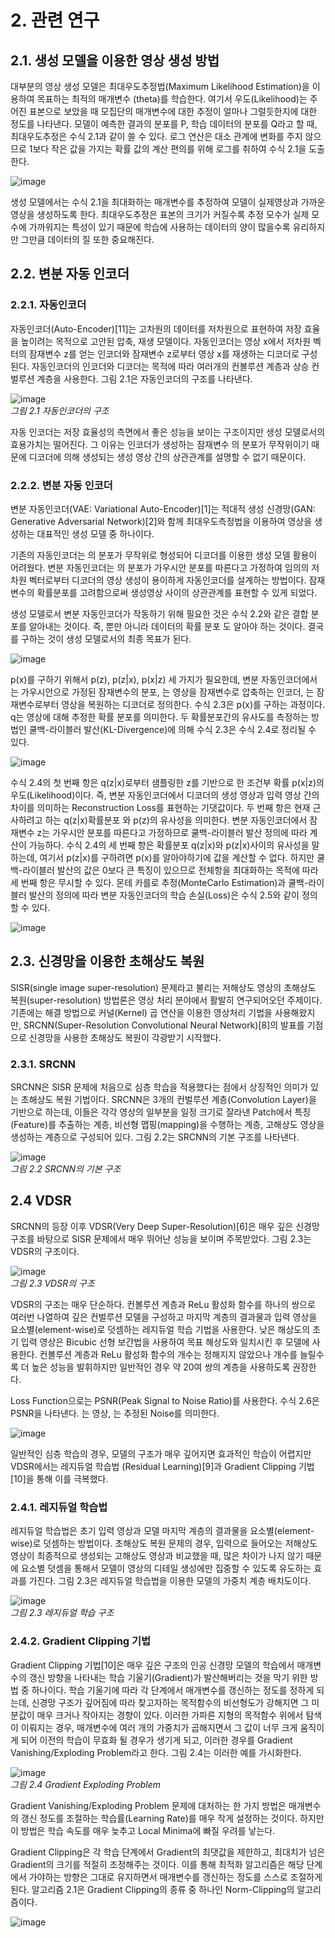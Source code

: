 # 2. 관련 연구

## 2.1. 생성 모델을 이용한 영상 생성 방법

대부분의 영상 생성 모델은 최대우도추정법(Maximum Likelihood Estimation)을 이용하여 목표하는 최적의 매개변수 (theta)를 학습한다. 여기서 우도(Likelihood)는 주어진 표본으로 보았을 때 모집단의 매개변수에 대한 추정이 얼마나 그럴듯한지에 대한 정도를 나타낸다. 모델이 예측한 결과의 분포를 P, 학습 데이터의 분포를 Q라고 할 때, 최대우도추정은 수식 2.1과 같이 쓸 수 있다. 로그 연산은 대소 관계에 변화를 주지 않으므로 1보다 작은 값을 가지는 확률 값의 계산 편의를 위해 로그를 취하여 수식 2.1을 도출한다.

![image](https://user-images.githubusercontent.com/12293076/47901298-ee6de000-dec2-11e8-900e-532fd90c6eba.png)

생성 모델에서는 수식 2.1을 최대화하는 매개변수를 추정하여 모델이 실제영상과 가까운 영상을 생성하도록 한다. 최대우도추정은 표본의 크기가 커질수록 추정 모수가 실제 모수에 가까워지는 특성이 있기 때문에 학습에 사용하는 데이터의 양이 많을수록 유리하지만 그만큼 데이터의 질 또한 중요해진다.

## 2.2. 변분 자동 인코더
### 2.2.1. 자동인코더

자동인코더(Auto-Encoder)[11]는 고차원의 데이터를 저차원으로 표현하여 저장 효율을 높이려는 목적으로 고안된 압축, 재생 모델이다. 자동인코더는 영상 x에서 저차원 벡터의 잠재변수 z를 얻는 인코더와 잠재변수 z로부터 영상 x를 재생하는 디코더로 구성된다.  자동인코더의 인코더와 디코더는 목적에 따라 여러개의 컨볼루션 계층과 상승 컨벌루션 계층을 사용한다. 그림 2.1은 자동인코더의 구조를 나타낸다.

![image](https://user-images.githubusercontent.com/12293076/47901397-3260e500-dec3-11e8-9178-5ecc83cae46b.png)
<br/> _그림 2.1 자동인코더의 구조_

자동 인코더는 저장 효율성의 측면에서 좋은 성능을 보이는 구조이지만 생성 모델로서의 효용가치는 떨어진다. 그 이유는 인코더가 생성하는 잠재변수 의 분포가 무작위이기 때문에 디코더에 의해 생성되는 생성 영상 간의 상관관계를 설명할 수 없기 때문이다.

### 2.2.2. 변분 자동 인코더

변분 자동인코더(VAE: Variational Auto-Encoder)[1]는 적대적 생성 신경망(GAN: Generative Adversarial Network)[2]와 함께 최대우도측정법을 이용하여 영상을 생성하는 대표적인 생성 모델 중 하나이다. 

기존의 자동인코더는 의 분포가 무작위로 형성되어 디코더를 이용한 생성 모델 활용이 어려웠다. 변분 자동인코더는 의 분포가 가우시안 분포를 따른다고 가정하여 임의의 저차원 벡터로부터 디코더의 영상 생성이 용이하게 자동인코더를 설계하는 방법이다. 잠재변수의 확률분포를 고려함으로써 생성영상 사이의 상관관계를 표현할 수 있게 되었다. 

생성 모델로서 변분 자동인코더가 작동하기 위해 필요한 것은 수식 2.2와 같은 결합 분포를 알아내는 것이다. 즉,  뿐만 아니라 데이터의 확률 분포 도 알아야 하는 것이다. 결국 를 구하는 것이 생성 모델로서의 최종 목표가 된다.

![image](https://user-images.githubusercontent.com/12293076/47901582-b4e9a480-dec3-11e8-9028-4c2f741983da.png)

p(x)를 구하기 위해서 p(z), p(z|x), p(x|z) 세 가지가 필요한데, 변분 자동인코더에서 는 가우시안으로 가정된 잠재변수의 분포, 는 영상을 잠재변수로 압축하는 인코더, 는 잠재변수로부터 영상을 복원하는 디코더로 정의한다. 
수식 2.3은 p(x)를 구하는 과정이다. q는 영상에 대해 추정한 확률 분포를 의미한다. 두 확률분포간의 유사도를 측정하는 방법인 쿨백-라이블러 발산(KL-Divergence)에 의해 수식 2.3은 수식 2.4로 정리될 수 있다. 

![image](https://user-images.githubusercontent.com/12293076/47901605-c7fc7480-dec3-11e8-9189-17769ff0511e.png)

수식 2.4의 첫 번째 항은 q(z|x)로부터 샘플링한 z를 기반으로 한 조건부 확률 p(x|z)의 우도(Likelihood)이다. 즉, 변분 자동인코더에서 디코더의 생성 영상과 입력 영상 간의 차이를 의미하는 Reconstruction Loss를 표현하는 기댓값이다. 두 번째 항은 현재 근사하려고 하는 q(z|x)확률분포 와 p(z)의 유사성을 의미한다. 변분 자동인코더에서 잠재변수 z는 가우시안 분포를 따른다고 가정하므로 쿨백-라이블러 발산 정의에 따라 계산이 가능하다. 수식 2.4의 세 번째 항은 확률분포 q(z|x)와 p(z|x)사이의 유사성을 말하는데, 여기서 p(z|x)를 구하려면 p(x)를 알아야하기에 값을 계산할 수 없다. 하지만 쿨백-라이블러 발산의 값은 0보다 큰 특징이 있으므로 전체항을 최대화하는 목적에 따라 세 번째 항은 무시할 수 있다.
몬테 카를로 추정(MonteCarlo Estimation)과 쿨백-라이블러 발산의 정의에 따라 변분 자동인코더의 학습 손실(Loss)은 수식 2.5와 같이 정의할 수 있다.

![image](https://user-images.githubusercontent.com/12293076/47901687-fbd79a00-dec3-11e8-9706-3b02f396afc9.png)

## 2.3. 신경망을 이용한 초해상도 복원

SISR(single image super-resolution) 문제라고 불리는 저해상도 영상의 초해상도 복원(super-resolution) 방법론은 영상 처리 분야에서 활발히 연구되어오던 주제이다. 기존에는 해결 방법으로 커널(Kernel) 곱 연산을 이용한 영상처리 기법을 사용해왔지만, SRCNN(Super-Resolution Convolutional Neural Network)[8]의 발표를 기점으로 신경망을 사용한 초해상도 복원이 각광받기 시작했다. 

### 2.3.1. SRCNN
SRCNN은 SISR 문제에 처음으로 심층 학습을 적용했다는 점에서 상징적인 의미가 있는 초해상도 복원 기법이다. SRCNN은 3개의 컨벌루션 계층(Convolution Layer)을 기반으로 하는데, 이들은 각각 영상의 일부분을 일정 크기로 잘라낸 Patch에서 특징(Feature)를 추출하는 계층, 비선형 맵핑(mapping)을 수행하는 계층, 고해상도 영상을 생성하는 계층으로 구성되어 있다. 그림 2.2는 SRCNN의 기본 구조를 나타낸다.

![image](https://user-images.githubusercontent.com/12293076/48176092-0ecdec80-e352-11e8-8f88-13d333eac7a1.png)
<br/> _그림 2.2 SRCNN의 기본 구조_

## 2.4 VDSR

SRCNN의 등장 이후 VDSR(Very Deep Super-Resolution)[6]은 매우 깊은 신경망 구조를 바탕으로 SISR 문제에서 매우 뛰어난 성능을 보이며 주목받았다. 그림 2.3는 VDSR의 구조이다.

![image](https://user-images.githubusercontent.com/12293076/47901740-1ad62c00-dec4-11e8-81cd-fb821b762ddf.png)
<br/> _그림 2.3 VDSR의 구조_

VDSR의 구조는 매우 단순하다. 컨볼루션 계층과 ReLu 활성화 함수를 하나의 쌍으로 여러번 나열하여 깊은 컨벌루션 모델을 구성하고 마지막 계층의 결과물과 입력 영상을 요소별(element-wise)로 덧셈하는 레지듀얼 학습 기법을 사용한다.  낮은 해상도의 초기 입력 영상은 Bicubic 선형 보간법을 사용하여 목표 해상도와 일치시킨 후 모델에 사용한다. 컨볼루션 계층과 ReLu 활성화 함수의 개수는 정해지지 않았으나 개수를 늘릴수록 더 높은 성능을 발휘하지만 일반적인 경우 약 20여 쌍의 계층을 사용하도록 권장한다. 

Loss Function으로는 PSNR(Peak Signal to Noise Ratio)를 사용한다. 수식 2.6은 PSNR을 나타낸다. 는 영상, 는 추정된 Noise를 의미한다.

![image](https://user-images.githubusercontent.com/12293076/48176170-4d63a700-e352-11e8-864e-74ca2164506f.png)

일반적인 심층 학습의 경우, 모델의 구조가 매우 깊어지면 효과적인 학습이 어렵지만 VDSR에서는 레지듀얼 학습법 (Residual Learning)[9]과 Gradient Clipping 기법[10]을 통해 이를 극복했다.

### 2.4.1. 레지듀얼 학습법

레지듀얼 학습법은 초기 입력 영상과 모델 마지막 계층의 결과물을 요소별(element-wise)로 덧셈하는 방법이다. 초해상도 복원 문제의 경우, 입력으로 들어오는 저해상도 영상이 최종적으로 생성되는 고해상도 영상과 비교했을 때, 많은 차이가 나지 않기 때문에 요소별 덧셈을 통해서 모델이 영상의 디테일 생성에만 집중할 수 있도록 유도하는 효과를 가진다. 그림 2.3은 레지듀얼 학습법을 이용한 모델의 가중치 계층 배치도이다.

![image](https://user-images.githubusercontent.com/12293076/47901930-815b4a00-dec4-11e8-9b2b-b0ee73ffb967.png)
<br/> _그림 2.3 레지듀얼 학습 구조_

### 2.4.2. Gradient Clipping 기법

Gradient Clipping 기법[10]은 매우 깊은 구조의 인공 신경망 모델의 학습에서 매개변수의 갱신 방향을 나타내는 학습 기울기(Gradient)가 발산해버리는 것을 막기 위한 방법 중 하나이다. 학습 기울기에 따라 각 단계에서 매개변수를 갱신하는 정도를 정하게 되는데, 신경망 구조가 깊어짐에 따라 찾고자하는 목적함수의 비선형도가 강해지면 그 미분값이 매우 크거나 작아지는 경향이 있다. 이러한 가파른 지형의 목적함수 위에서 탐색이 이뤄지는 경우, 매개변수에 여러 개의 가중치가 곱해지면서 그 값이 너무 크게 움직이게 되어 이전의 학습이 무효화 될 경우가 생기게 되고, 이러한 경우를 Gradient Vanishing/Exploding Problem라고 한다. 그림 2.4는 이러한 예를 가시화한다. 

![image](https://user-images.githubusercontent.com/12293076/47901996-a2239f80-dec4-11e8-87ed-50b229a834d9.png)
<br/> _그림 2.4 Gradient Exploding Problem_

Gradient Vanishing/Exploding Problem 문제에 대처하는 한 가지 방법은 매개변수의 갱신 정도를 조절하는 학습률(Learning Rate)를 매우 작게 설정하는 것이다. 하지만 이 방법은 학습 속도를 매우 늦추고 Local Minima에 빠질 우려를 낳는다. 

Gradient Clipping은 각 학습 단계에서 Gradient의 최댓값을 제한하고, 최대치가 넘은 Gradient의 크기를 적절히 조정해주는 것이다. 이를 통해 최적화 알고리즘은 해당 단계에서 가야하는 방향은 그대로 유지하면서 매개변수를 갱신하는 정도를 스스로 조절하게 된다. 알고리즘 2.1은 Gradient Clipping의 종류 중 하나인 Norm-Clipping의 알고리즘이다. 

![image](https://user-images.githubusercontent.com/12293076/47902078-c54e4f00-dec4-11e8-8edd-94ca26ccce91.png)


